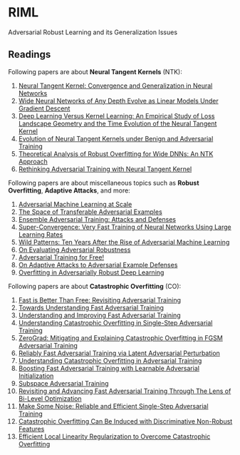 # RIML
Adversarial Robust Learning and its Generalization Issues 

## Readings
Following papers are about **Neural Tangent Kernels** (NTK):
1.  [Neural Tangent Kernel: Convergence and Generalization in Neural Networks](https://arxiv.org/abs/1806.07572)
2.  [Wide Neural Networks of Any Depth Evolve as Linear Models Under Gradient Descent](https://arxiv.org/abs/1902.06720)
3.  [Deep Learning Versus Kernel Learning: An Empirical Study of Loss Landscape Geometry and the Time Evolution of the Neural Tangent Kernel](https://arxiv.org/abs/2010.15110)
4.  [Evolution of Neural Tangent Kernels under Benign and Adversarial Training](https://arxiv.org/abs/2210.12030)
5.  [Theoretical Analysis of Robust Overfitting for Wide DNNs: An NTK Approach](https://arxiv.org/abs/2310.06112)
6.  [Rethinking Adversarial Training with Neural Tangent Kernel](https://arxiv.org/abs/2312.02236)

Following papers are about miscellaneous topics such as **Robust Overfitting**, **Adaptive Attacks**, and more:
1.  [Adversarial Machine Learning at Scale](https://arxiv.org/abs/1611.01236)
2.  [The Space of Transferable Adversarial Examples](https://arxiv.org/abs/1704.03453)
3.  [Ensemble Adversarial Training: Attacks and Defenses](https://arxiv.org/abs/1705.07204)
4.  [Super-Convergence: Very Fast Training of Neural Networks Using Large Learning Rates](https://arxiv.org/abs/1708.07120)
5.  [Wild Patterns: Ten Years After the Rise of Adversarial Machine Learning](https://arxiv.org/abs/1712.03141)
6.  [On Evaluating Adversarial Robustness](https://arxiv.org/abs/1902.06705)
7.  [Adversarial Training for Free!](https://arxiv.org/abs/1904.12843)
8.  [On Adaptive Attacks to Adversarial Example Defenses](https://arxiv.org/abs/2002.08347)
9.  [Overfitting in Adversarially Robust Deep Learning](https://arxiv.org/abs/2002.11569)

Following papers are about **Catastrophic Overfitting** (CO):

1.  [Fast is Better Than Free: Revisiting Adversarial Training](https://arxiv.org/abs/2001.03994)
2.  [Towards Understanding Fast Adversarial Training](https://arxiv.org/abs/2006.03089)
3.  [Understanding and Improving Fast Adversarial Training](https://arxiv.org/abs/2007.02617)
4.  [Understanding Catastrophic Overfitting in Single-Step Adversarial Training](https://arxiv.org/abs/2010.01799)
5.  [ZeroGrad: Mitigating and Explaining Catastrophic Overfitting in FGSM Adversarial Training](https://arxiv.org/abs/2103.15476)
6.  [Reliably Fast Adversarial Training via Latent Adversarial Perturbation](https://arxiv.org/abs/2104.01575)
7.  [Understanding Catastrophic Overfitting in Adversarial Training](https://arxiv.org/abs/2105.02942)
8.  [Boosting Fast Adversarial Training with Learnable Adversarial Initialization](https://arxiv.org/abs/2110.05007)
9.  [Subspace Adversarial Training](https://arxiv.org/abs/2111.12229)
10. [Revisiting and Advancing Fast Adversarial Training Through The Lens of Bi-Level Optimization](https://arxiv.org/abs/2112.12376)
11. [Make Some Noise: Reliable and Efficient Single-Step Adversarial Training](https://arxiv.org/abs/2202.01181)
12. [Catastrophic Overfitting Can Be Induced with Discriminative Non-Robust Features](https://arxiv.org/abs/2206.08242)
13. [Efficient Local Linearity Regularization to Overcome Catastrophic Overfitting](https://arxiv.org/abs/2401.11618)
